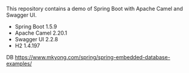 This repository contains a demo of Spring Boot with Apache Camel and Swagger UI.

* Spring Boot 1.5.9
* Apache Camel 2.20.1
* Swagger UI 2.2.8
* H2 1.4.197


DB
https://www.mkyong.com/spring/spring-embedded-database-examples/